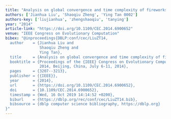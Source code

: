 ```yaml
---
title: "Analysis on global convergence and time complexity of fireworks algorithm"
authors: ['Jianhua Liu', 'Shaoqiu Zheng', 'Ying Tan 0002']
authors-key: ['liujianhua', 'zhengshaoqiu', 'tanying']
year: "2014"
article-link: "https://doi.org/10.1109/CEC.2014.6900652"
venue: "IEEE Congress on Evolutionary Computation"
bibex: "@inproceedings{DBLP:conf/cec/LiuZT14,
  author    = {Jianhua Liu and
               Shaoqiu Zheng and
               Ying Tan},
  title     = {Analysis on global convergence and time complexity of fireworks algorithm},
  booktitle = {Proceedings of the {IEEE} Congress on Evolutionary Computation, {CEC}
               2014, Beijing, China, July 6-11, 2014},
  pages     = {3207--3213},
  publisher = {{IEEE}},
  year      = {2014},
  url       = {https://doi.org/10.1109/CEC.2014.6900652},
  doi       = {10.1109/CEC.2014.6900652},
  timestamp = {Wed, 16 Oct 2019 14:14:52 +0200},
  biburl    = {https://dblp.org/rec/conf/cec/LiuZT14.bib},
  bibsource = {dblp computer science bibliography, https://dblp.org}
}"
---
```

